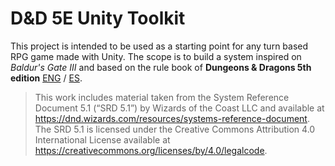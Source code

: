 # D&D 5E Unity Toolkit

This project is intended to be used as a starting point for any turn based RPG game made with Unity.
The scope is to build a system inspired on *Baldur's Gate III* and based on the rule book of **Dungeons & Dragons 5th edition** [ENG](https://media.wizards.com/2023/downloads/dnd/SRD_CC_v5.1.pdf) / [ES](https://media.wizards.com/2023/downloads/dnd/SRD_CC_v5.1_ES.pdf).

> This work includes material taken from the System Reference Document 5.1 (“SRD 5.1”) by Wizards of the Coast LLC and available at https://dnd.wizards.com/resources/systems-reference-document. The SRD 5.1 is licensed under the Creative Commons Attribution 4.0 International License available at https://creativecommons.org/licenses/by/4.0/legalcode.

